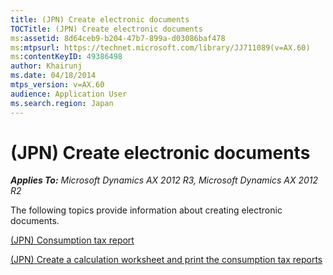 ```yaml
---
title: (JPN) Create electronic documents
TOCTitle: (JPN) Create electronic documents
ms:assetid: 8d64ceb9-b204-47b7-899a-d03086baf478
ms:mtpsurl: https://technet.microsoft.com/library/JJ711089(v=AX.60)
ms:contentKeyID: 49386498
author: Khairunj
ms.date: 04/18/2014
mtps_version: v=AX.60
audience: Application User
ms.search.region: Japan
---
```


# (JPN) Create electronic documents 


_**Applies To:** Microsoft Dynamics AX 2012 R3, Microsoft Dynamics AX 2012 R2_

The following topics provide information about creating electronic documents.

[(JPN) Consumption tax report](jpn-consumption-tax-report.md)

[(JPN) Create a calculation worksheet and print the consumption tax reports](jpn-create-a-calculation-worksheet-and-print-the-consumption-tax-reports.md)

  


